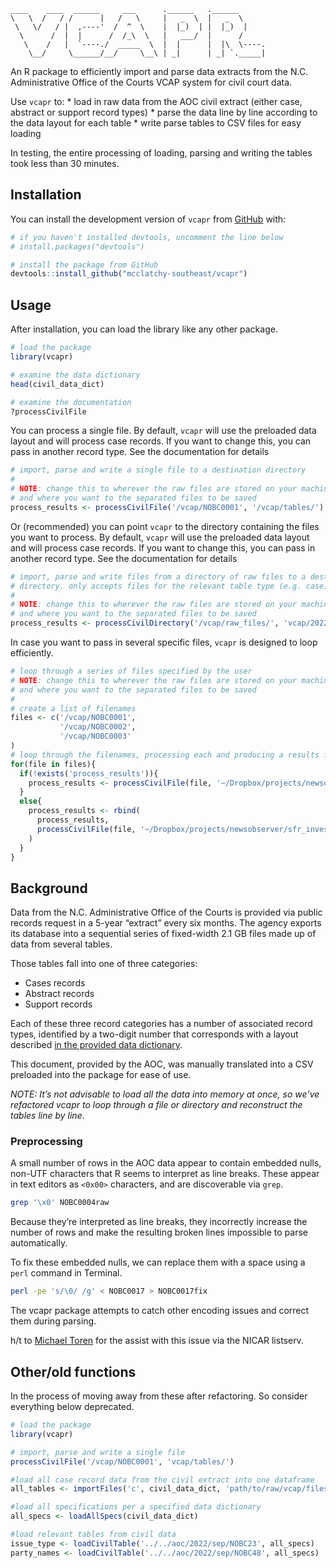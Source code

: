 
<!-- README.md is generated from README.Rmd. Please edit that file -->

    ____    ____  ______     ___      .______   .______      
    \   \  /   / /      |   /   \     |   _  \  |   _  \     
     \   \/   / |  ,----'  /  ^  \    |  |_)  | |  |_)  |    
      \      /  |  |      /  /_\  \   |   ___/  |      /     
       \    /   |  `----./  _____  \  |  |      |  |\  \----.
        \__/     \______/__/     \__\ | _|      | _| `._____|
                                                             

<!-- badges: start -->
<!-- badges: end -->

An R package to efficiently import and parse data extracts from the N.C.
Administrative Office of the Courts VCAP system for civil court data.

Use `vcapr` to: \* load in raw data from the AOC civil extract (either
case, abstract or support record types) \* parse the data line by line
according to the data layout for each table \* write parse tables to CSV
files for easy loading

In testing, the entire processing of loading, parsing and writing the
tables took less than 30 minutes.

## Installation

You can install the development version of `vcapr` from
[GitHub](https://github.com/) with:

``` r
# if you haven't installed devtools, uncomment the line below
# install.packages("devtools")

# install the package from GitHub
devtools::install_github("mcclatchy-southeast/vcapr")
```

## Usage

After installation, you can load the library like any other package.

``` r
# load the package
library(vcapr)

# examine the data dictionary
head(civil_data_dict)

# examine the documentation
?processCivilFile
```

You can process a single file. By default, `vcapr` will use the
preloaded data layout and will process case records. If you want to
change this, you can pass in another record type. See the documentation
for details

``` r
# import, parse and write a single file to a destination directory
#
# NOTE: change this to wherever the raw files are stored on your machine
# and where you want to the separated files to be saved
process_results <- processCivilFile('/vcap/NOBC0001', '/vcap/tables/')
```

Or (recommended) you can point `vcapr` to the directory containing the
files you want to process. By default, `vcapr` will use the preloaded
data layout and will process case records. If you want to change this,
you can pass in another record type. See the documentation for details

``` r
# import, parse and write files from a directory of raw files to a destination
# directory. only accepts files for the relevant table type (e.g. case)
# 
# NOTE: change this to wherever the raw files are stored on your machine
# and where you want to the separated files to be saved
process_results <- processCivilDirectory('/vcap/raw_files/', 'vcap/2022/tables/')
```

In case you want to pass in several specific files, `vcapr` is designed
to loop efficiently.

``` r
# loop through a series of files specified by the user
# NOTE: change this to wherever the raw files are stored on your machine
# and where you want to the separated files to be saved
#
# create a list of filenames
files <- c('/vcap/NOBC0001',
           '/vcap/NOBC0002',
           '/vcap/NOBC0003'
)
# loop through the filenames, processing each and producing a results file
for(file in files){
  if(!exists('process_results')){
    process_results <- processCivilFile(file, '~/Dropbox/projects/newsobserver/sfr_investors/data/aoc/2022/upload_test/')
  }
  else{
    process_results <- rbind(
      process_results,
      processCivilFile(file, '~/Dropbox/projects/newsobserver/sfr_investors/data/aoc/2022/upload_test/')
    )
  }
}
```

## Background

Data from the N.C. Administrative Office of the Courts is provided via
public records request in a 5-year “extract” every six months. The
agency exports its database into a sequential series of fixed-width 2.1
GB files made up of data from several tables.

Those tables fall into one of three categories:

-   Cases records
-   Abstract records
-   Support records

Each of these three record categories has a number of associated record
types, identified by a two-digit number that corresponds with a layout
described [in the provided data
dictionary](https://www.documentcloud.org/documents/23070366-nc-aoc-vcap-extract-file-layout).

This document, provided by the AOC, was manually translated into a CSV
preloaded into the package for ease of use.

*NOTE: It’s not advisable to load all the data into memory at once, so
we’ve refactored vcapr to loop through a file or directory and
reconstruct the tables line by line.*

### Preprocessing

A small number of rows in the AOC data appear to contain embedded nulls,
non-UTF characters that R seems to interpret as line breaks. These
appear in text editors as `<0x00>` characters, and are discoverable via
`grep`.

``` bash
grep '\x0' NOBC0004raw
```

Because they’re interpreted as line breaks, they incorrectly increase
the number of rows and make the resulting broken lines impossible to
parse automatically.

To fix these embedded nulls, we can replace them with a space using a
`perl` command in Terminal.

``` bash
perl -pe 's/\0/ /g' < NOBC0017 > NOBC0017fix
```

The vcapr package attempts to catch other encoding issues and correct
them during parsing.

h/t to [Michael Toren](https://twitter.com/michael_toren) for the assist
with this issue via the NICAR listserv.

## Other/old functions

In the process of moving away from these after refactoring. So consider
everything below deprecated.

``` r
# load the package
library(vcapr)

# import, parse and write a single file
processCivilFile('/vcap/NOBC0001', 'vcap/tables/')

#load all case record data from the civil extract into one dataframe
all_tables <- importFiles('c', civil_data_dict, 'path/to/raw/vcap/files/')

#load all specifications per a specified data dictionary
all_specs <- loadAllSpecs(civil_data_dict)

#load relevant tables from civil data
issue_type <- loadCivilTable('../../aoc/2022/sep/NOBC23', all_specs)
party_names <- loadCivilTable('../../aoc/2022/sep/NOBC48', all_specs)
```

<!--You'll still need to render `README.Rmd` regularly, to keep `README.md` up-to-date. `devtools::build_readme()` is handy for this. You could also use GitHub Actions to re-render `README.Rmd` every time you push. An example workflow can be found here: <https://github.com/r-lib/actions/tree/v1/examples>.\-->
